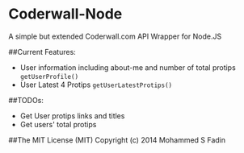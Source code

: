 Coderwall-Node
==========

 A simple but extended Coderwall.com API Wrapper for Node.JS

##Current Features:
 - User information including about-me and number of total protips `getUserProfile()`
 - User Latest 4 Protips `getUserLatestProtips()`

##TODOs:
 - Get User protips links and titles
 - Get users' total protips


##The MIT License (MIT)
Copyright (c) 2014 Mohammed S Fadin

